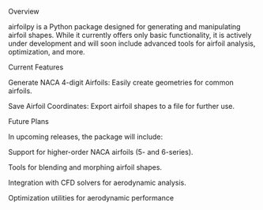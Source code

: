 Overview

airfoilpy is a Python package designed for generating and manipulating airfoil shapes. While it currently offers only basic functionality, it is actively under development and will soon include advanced tools for airfoil analysis, optimization, and more.

Current Features

Generate NACA 4-digit Airfoils: Easily create geometries for common airfoils.

Save Airfoil Coordinates: Export airfoil shapes to a file for further use.

Future Plans

In upcoming releases, the package will include:

Support for higher-order NACA airfoils (5- and 6-series).

Tools for blending and morphing airfoil shapes.

Integration with CFD solvers for aerodynamic analysis.

Optimization utilities for aerodynamic performance